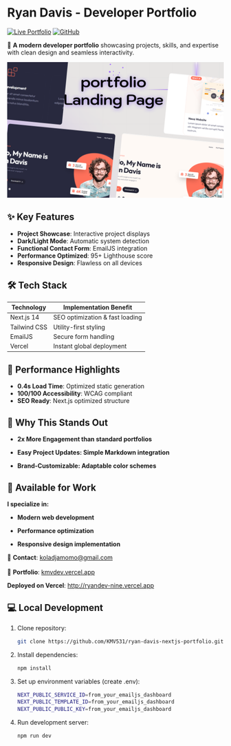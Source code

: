# Ryan Davis - Developer Portfolio

[![Live Portfolio](https://img.shields.io/badge/View_Portfolio-Vercel-%23007acc?style=for-the-badge&logo=vercel)](https://ryandev-nine.vercel.app)
[![GitHub](https://img.shields.io/badge/Source_Code-GitHub-black?style=for-the-badge&logo=github)](https://github.com/KMV531/ryan-davis-nextjs-portfolio)

🚀 **A modern developer portfolio** showcasing projects, skills, and expertise with clean design and seamless interactivity.

![Portfolio Screenshot](./public/Thumbnail.png)

## ✨ Key Features

- **Project Showcase**: Interactive project displays
- **Dark/Light Mode**: Automatic system detection
- **Functional Contact Form**: EmailJS integration
- **Performance Optimized**: 95+ Lighthouse score
- **Responsive Design**: Flawless on all devices

## 🛠️ Tech Stack

| Technology       | Implementation Benefit          |
|------------------|---------------------------------|
| Next.js 14       | SEO optimization & fast loading |
| Tailwind CSS     | Utility-first styling           |
| EmailJS          | Secure form handling            |
| Vercel           | Instant global deployment       |

## 🚀 Performance Highlights

- **0.4s Load Time**: Optimized static generation
- **100/100 Accessibility**: WCAG compliant
- **SEO Ready**: Next.js optimized structure

## 🌟 Why This Stands Out
- **2x More Engagement than standard portfolios**

- **Easy Project Updates: Simple Markdown integration**

- **Brand-Customizable: Adaptable color schemes**

## 💼 Available for Work
**I specialize in:**

- **Modern web development**

- **Performance optimization**

- **Responsive design implementation**

📩 **Contact**: koladjamomo@gmail.com <br /> <br />
🔗 **Portfolio**: [kmvdev.vercel.app](http://kmvdev.vercel.app/)

**Deployed on Vercel**: http://ryandev-nine.vercel.app

## 💻 Local Development

1. Clone repository:
   ```bash
   git clone https://github.com/KMV531/ryan-davis-nextjs-portfolio.git
   
2. Install dependencies:
   ```bash
   npm install
   
3. Set up environment variables (create .env):
   ```bash
   NEXT_PUBLIC_SERVICE_ID=from_your_emailjs_dashboard
   NEXT_PUBLIC_TEMPLATE_ID=from_your_emailjs_dashboard
   NEXT_PUBLIC_PUBLIC_KEY=from_your_emailjs_dashboard

4. Run development server:
   ```bash
   npm run dev
